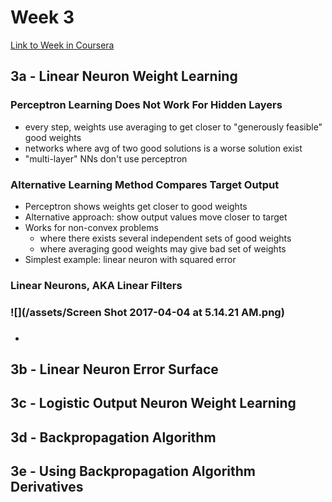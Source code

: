 # Week 3

[Link to Week in Coursera](https://www.coursera.org/learn/neural-networks/home/week/3)

## 3a - Linear Neuron Weight Learning

### Perceptron Learning Does Not Work For Hidden Layers

* every step, weights use averaging to get closer to "generously feasible" good weights
* networks where avg of two good solutions is a worse solution exist
* "multi-layer" NNs don't use perceptron 

### Alternative Learning Method Compares Target Output

* Perceptron shows weights get closer to good weights
* Alternative approach: show output values move closer to target
* Works for non-convex problems
  * where there exists several independent sets of good weights
  * where averaging good weights may give bad set of weights
* Simplest example: linear neuron with squared error

### Linear Neurons, AKA Linear Filters

### ![](/assets/Screen Shot 2017-04-04 at 5.14.21 AM.png)

* ### 

## 3b - Linear Neuron Error Surface

## 3c - Logistic Output Neuron Weight Learning

## 3d - Backpropagation Algorithm

## 3e - Using Backpropagation Algorithm Derivatives



